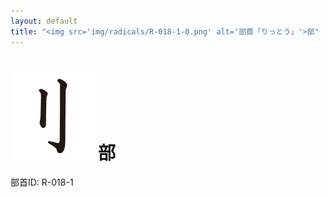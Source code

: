 ```yaml
---
layout: default
title: "<img src='img/radicals/R-018-1-0.png' alt='部首「りっとう」'>部"  # glyphをタイトルに使用
---
```


# <img src='img/radicals/R-018-1-0.png' alt='部首「りっとう」'>部
部首ID: R-018-1

